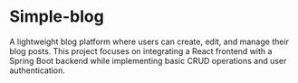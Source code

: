 # Simple-blog
A lightweight blog platform where users can create, edit, and manage their blog posts. This project focuses on integrating a React frontend with a Spring Boot backend while implementing basic CRUD operations and user authentication.
